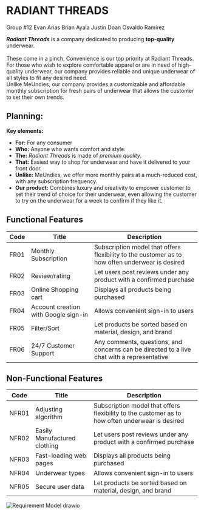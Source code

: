 # **RADIANT THREADS**
Group #12
Evan Arias
Brian Ayala
Justin Doan
Osvaldo Ramirez
<br>

***Radiant Threads*** is a company dedicated to producing **top-quality** underwear. <br>
<br>
These come in a pinch, Convenience is our top priority at Radiant Threads. For those who wish to explore comfortable apparel or are in need of high-quality underwear, our company provides reliable and unique underwear of all styles to fit any desired need. <br>
Unlike MeUndies, our company provides a customizable and affordable monthly subscription for fresh pairs of underwear that allows the customer to set their own trends.

## Planning:
**Key elements:** <br>
- **For:** For any consumer <br>
- **Who:** Anyone who wants comfort and style. <br>
- **The:** *Radiant Threads* is made of *premium quality*. <br>
- **That:** Easiest way to shop for underwear and have it delivered to your front door. <br>
- **Unlike:** MeUndies, we offer more monthly pairs at a much-reduced cost, with any subscription frequency. <br>
- **Our product:** Combines luxury and creativity to empower customer to set their trend of choice for their underwear, even allowing the customer to try on the underwear for a week to confirm if they like it. <br>

## **Functional Features**
| **Code** | **Title** | **Description** |
| --- | --- | --- |
| FR01 | Monthly Subscription | Subscription model that offers flexibility to the customer as to how often underwear is desired |
| FR02 | Review/rating | Let users post reviews under any product with a confirmed purchase |
| FR03 | Online Shopping cart | Displays all products being purchased |
| FR04 | Account creation with Google sign-in | Allows convenient sign-in to users |
| FR05 | Filter/Sort | Let products be sorted based on material, design, and brand |
| FR06 | 24/7 Customer Support | Any comments, questions, and concerns can be directed to a live chat with a representative |

## Non-Functional Features
| **Code** | **Title** | **Description** |
| --- | --- | --- |
| NFR01 | Adjusting algorithm | Subscription model that offers flexibility to the customer as to how often underwear is desired |
| NFR02 | Easily Manufactured clothing | Let users post reviews under any product with a confirmed purchase |
| NFR03 | Fast-loading web pages | Displays all products being purchased |
| NFR04 | Underwear types | Allows convenient sign-in to users |
| NFR05 | Secure user data | Let products be sorted based on material, design, and brand |


![Requirement Model drawio](https://github.com/user-attachments/assets/61d7cd1f-792c-49be-b4cc-7385d046183c)





